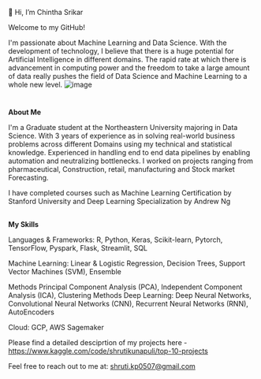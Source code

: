  👋 Hi, I’m Chintha Srikar

Welcome to my GitHub!

I'm passionate about Machine Learning and Data Science. With the development of technology, I believe that there is a huge potential for Artificial Intelligence in different domains. The rapid rate at which there is advancement in computing power and the freedom to take a large amount of data really pushes the field of Data Science and Machine Learning to a whole new level.
![image](https://user-images.githubusercontent.com/29593466/198847355-52df789e-e39c-4fa0-a34e-f7a7ece96392.png)

#
**About Me**

I'm a Graduate student at the Northeastern University majoring in Data Science. 
With 3 years of experience as in solving real-world business problems across different Domains using my technical and statistical knowledge. Experienced in handling end to end data pipelines by enabling automation and neutralizing bottlenecks. I worked on projects ranging from pharmaceutical, Construction, retail, manufacturing and Stock market Forecasting.

I have completed courses such as Machine Learning Certification by Stanford University and Deep Learning Specialization by Andrew Ng
##

**My Skills**

Languages & Frameworks: R, Python, Keras, Scikit-learn, Pytorch, TensorFlow, Pyspark, Flask, Streamlit, SQL

Machine Learning: Linear & Logistic Regression, Decision Trees, Support Vector Machines (SVM), Ensemble 

Methods Principal Component Analysis (PCA), Independent Component Analysis (ICA), Clustering Methods
Deep Learning: Deep Neural Networks, Convolutional Neural Networks (CNN), Recurrent Neural Networks (RNN), AutoEncoders

Cloud: GCP, AWS Sagemaker

Please find a detailed desciprtion of my projects here - https://www.kaggle.com/code/shrutikunapuli/top-10-projects

Feel free to reach out to me at: shruti.kp0507@gmail.com
<!---
shruti-visala1/shruti-visala1 is a ✨ special ✨ repository because its `README.md` (this file) appears on your GitHub profile.
You can click the Preview link to take a look at your changes.
--->
